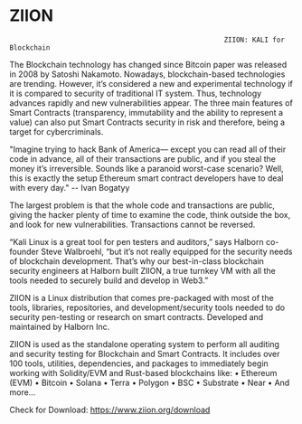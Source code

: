 # ZIION
                                                         ZIION: KALI for Blockchain 

The Blockchain technology has changed since Bitcoin paper was released in 2008 by Satoshi Nakamoto. Nowadays, blockchain-based technologies are trending. However, it’s considered a new and experimental technology if it is compared to security of traditional IT system. Thus, technology advances rapidly and new vulnerabilities appear.
The three main features of Smart Contracts (transparency, immutability and the ability to represent a value) can also put Smart Contracts security in risk and therefore, being a target for cybercriminals.



"Imagine trying to hack Bank of America— except you can read all of their code in advance, all of their transactions are public, and if you steal the money it’s irreversible. Sounds like a paranoid worst-case scenario? Well, this is exactly the setup Ethereum smart contract developers have to deal with every day." -- Ivan Bogatyy


The largest problem is that the whole code and transactions are public, giving the hacker plenty of time to examine the code, think outside the box, and look for new vulnerabilities. Transactions cannot be reversed.


“Kali Linux is a great tool for pen testers and auditors,” says Halborn co-founder Steve Walbroehl, “but it’s not really equipped for the security needs of blockchain development. That’s why our best-in-class blockchain security engineers at Halborn built ZIION, a true turnkey VM with all the tools needed to securely build and develop in Web3.”



ZIION is a Linux distribution that comes pre-packaged with most of the tools, libraries, repositories, and development/security tools needed to do security pen-testing or research on smart contracts. Developed and maintained by Halborn Inc.



ZIION is used as the standalone operating system to perform all auditing and security testing for Blockchain and Smart Contracts. It includes over 100 tools, utilities, dependencies, and packages to immediately begin working with Solidity/EVM and Rust-based blockchains like:
•	Ethereum (EVM)
•	Bitcoin
•	Solana
•	Terra
•	Polygon
•	BSC
•	Substrate
•	Near
•	And more…

Check for Download: 
https://www.ziion.org/download
